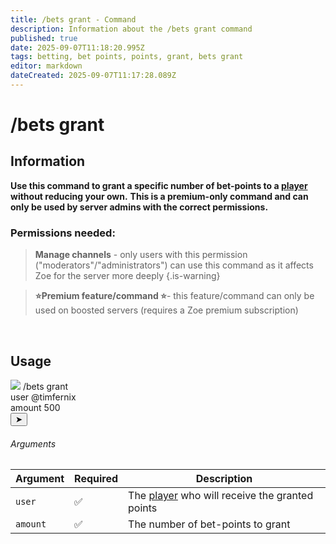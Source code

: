 ```yaml
---
title: /bets grant - Command
description: Information about the /bets grant command
published: true
date: 2025-09-07T11:18:20.995Z
tags: betting, bet points, points, grant, bets grant
editor: markdown
dateCreated: 2025-09-07T11:17:28.089Z
---
```


# /bets grant
## Information
**Use this command to grant a specific number of bet-points to a [player](/en/terms/player) without reducing your own.**
**This is a premium-only command and can only be used by server admins with the correct permissions.** 
<br>

### Permissions needed:
>**Manage channels** - only users with this permission ("moderators"/"administrators") can use this command as it affects Zoe for the server more deeply {.is-warning}

> **:star:Premium feature/command :star:**- this feature/command can only be used on boosted servers (requires a Zoe premium subscription)

<br>

## Usage
<div class="discord-preview">
    <div class="dcp-chatbar">
        <img src="/zoe_logo.png" class="dcp-avatar">
        <span class="dcp-command">/bets grant</span>
        <div class="dcp-args">
            <div class="dcp-arg">
                <span class="dcp-arg-label">user</span>
                <span class="dcp-arg-value"><span class="dcp-mention">@timfernix</span></span>
            </div>
            <div class="dcp-arg">
                <span class="dcp-arg-label">amount</span>
                <span class="dcp-arg-value">500</span>
            </div>
        </div>
        <button class="dcp-send-btn">&#10148;</button> 
    </div>
</div>

###### Arguments
| Argument | Required | Description |
|----------|----------|-------------|
| `user`   | ✅ | The [player](/en/terms/player) who will receive the granted points |
| `amount` | ✅ | The number of bet-points to grant |
